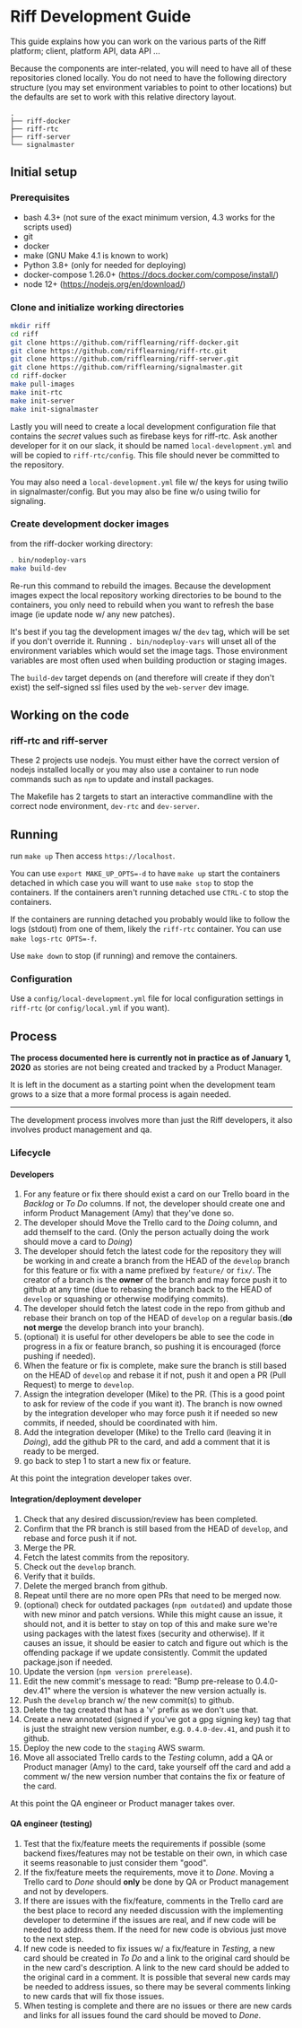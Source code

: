 # Riff Development Guide

This guide explains how you can work on the various parts of the Riff platform; client,
platform API, data API ...

Because the components are inter-related, you will need to have all of these repositories
cloned locally. You do not need to have the following directory structure (you may set
environment variables to point to other locations) but the defaults are set to work with
this relative directory layout.

```
.
├── riff-docker
├── riff-rtc
├── riff-server
└── signalmaster
```

## Initial setup

### Prerequisites

- bash 4.3+ (not sure of the exact minimum version, 4.3 works for the scripts used)
- git
- docker
- make (GNU Make 4.1 is known to work)
- Python 3.8+ (only for needed for deploying)
- docker-compose 1.26.0+ (https://docs.docker.com/compose/install/)
- node 12+ (https://nodejs.org/en/download/)

### Clone and initialize working directories

```sh
mkdir riff
cd riff
git clone https://github.com/rifflearning/riff-docker.git
git clone https://github.com/rifflearning/riff-rtc.git
git clone https://github.com/rifflearning/riff-server.git
git clone https://github.com/rifflearning/signalmaster.git
cd riff-docker
make pull-images
make init-rtc
make init-server
make init-signalmaster
```


Lastly you will need to create a local development configuration file
that contains the _secret_ values such as firebase keys for riff-rtc.
Ask another developer for it on our slack, it should be named `local-development.yml`
and will be copied to `riff-rtc/config`. This file should never be
committed to the repository.

You may also need a `local-development.yml` file w/ the keys for using twilio
in signalmaster/config. But you may also be fine w/o using twilio for signaling.

### Create development docker images

from the riff-docker working directory:

```sh
. bin/nodeploy-vars
make build-dev
```

Re-run this command to rebuild the images. Because the development images expect
the local repository working directories to be bound to the containers, you only
need to rebuild when you want to refresh the base image (ie update node w/ any new
patches).

It's best if you tag the development images w/ the `dev` tag, which will be set if
you don't override it. Running `. bin/nodeploy-vars` will unset all of the environment
variables which would set the image tags. Those environment variables are most often
used when building production or staging images.

The `build-dev` target depends on (and therefore will create if they don't exist)
the self-signed ssl files used by the `web-server` dev image.

## Working on the code

### riff-rtc and riff-server

These 2 projects use nodejs. You must either have the correct version of nodejs
installed locally or you may also use a container to run node commands such as
`npm` to update and install packages.

The Makefile has 2 targets to start an interactive commandline with the correct
node environment, `dev-rtc` and `dev-server`.


## Running

run `make up` Then access `https://localhost`.

You can use `export MAKE_UP_OPTS=-d` to have `make up` start the containers
detached in which case you will want to use `make stop` to stop the containers.
If the containers aren't running detached use `CTRL-C` to stop the containers.

If the containers are running detached you probably would like to follow the
logs (stdout) from one of them, likely the `riff-rtc` container. You can use
`make logs-rtc OPTS=-f`.

Use `make down` to stop (if running) and remove the containers.

### Configuration

Use a `config/local-development.yml` file for local configuration settings in
`riff-rtc` (or `config/local.yml` if you want).


## Process ##

**The process documented here is currently not in practice as of January 1, 2020** as stories
are not being created and tracked by a Product Manager.

It is left in the document as a starting point when the development team grows to a size
that a more formal process is again needed.

---

The development process involves more than just the Riff developers, it also involves
product management and qa.

### Lifecycle

#### Developers

1. For any feature or fix there should exist a card on our Trello board in the _Backlog_ or
   _To Do_ columns. If not, the developer should create one and inform Product Management (Amy)
   that they've done so.
1. The developer should Move the Trello card to the _Doing_ column, and add themself to the card.
   (Only the person actually doing the work should move a card to _Doing_)
1. The developer should fetch the latest code for the repository they will be working in and
   create a branch from the HEAD of the `develop` branch for this feature or fix with a name
   prefixed by `feature/` or `fix/`. 
   The creator of a branch is the **owner** of the branch and may force push it to github at
   any time (due to rebasing the branch back to the HEAD of `develop` or squashing or otherwise
   modifying commits).
1. The developer should fetch the latest code in the repo from github and rebase their branch
   on top of the HEAD of `develop` on a regular basis.(**do not merge** the develop branch into
   your branch).
1. (optional) it is useful for other developers be able to see the code in progress in a fix or
   feature branch, so pushing it is encouraged (force pushing if needed).
1. When the feature or fix is complete, make sure the branch is still based on the HEAD of
   `develop` and rebase it if not, push it and open a PR (Pull Request) to merge to `develop`.
1. Assign the integration developer (Mike) to the PR. (This is a good point to ask for review
   of the code if you want it). The branch is now owned by the integration developer who may
   force push it if needed so new commits, if needed, should be coordinated with him.
1. Add the integration developer (Mike) to the Trello card (leaving it in _Doing_), add the
   github PR to the card, and add a comment that it is ready to be merged.
1. go back to step 1 to start a new fix or feature.

At this point the integration developer takes over.

#### Integration/deployment developer

1. Check that any desired discussion/review has been completed.
1. Confirm that the PR branch is still based from the HEAD of `develop`, and rebase and
   force push it if not.
1. Merge the PR.
1. Fetch the latest commits from the repository.
1. Check out the `develop` branch.
1. Verify that it builds.
1. Delete the merged branch from github.
1. Repeat until there are no more open PRs that need to be merged now.
1. (optional) check for outdated packages (`npm outdated`) and update those with new minor
   and patch versions. While this might cause an issue, it should not, and it is better to
   stay on top of this and make sure we're using packages with the latest fixes (security
   and otherwise). If it causes an issue, it should be easier to catch and figure out which
   is the offending package if we update consistently. Commit the updated package.json if
   needed.
1. Update the version (`npm version prerelease`).
1. Edit the new commit's message to read: "Bump pre-release to 0.4.0-dev.41" where the version
   is whatever the new version actually is.
1. Push the `develop` branch w/ the new commit(s) to github.
1. Delete the tag created that has a 'v' prefix as we don't use that.
1. Create a new annotated (signed if you've got a gpg signing key) tag that is just the straight
   new version number, e.g. `0.4.0-dev.41`, and push it to github.
1. Deploy the new code to the `staging` AWS swarm.
1. Move all associated Trello cards to the _Testing_ column, add a QA or Product manager (Amy)
   to the card, take yourself off the card and add a comment w/ the new version number that
   contains the fix or feature of the card.

At this point the QA engineer or Product manager takes over.

#### QA engineer (testing)

1. Test that the fix/feature meets the requirements if possible (some backend fixes/features may
   not be testable on their own, in which case it seems reasonable to just consider them "good".
1. If the fix/feature meets the requirements, move it to _Done_. Moving a Trello card to _Done_
   should **only** be done by QA or Product management and not by developers.
1. If there are issues with the fix/feature, comments in the Trello card are the best place to
   record any needed discussion with the implementing developer to determine if the issues are
   real, and if new code will be needed to address them. If the need for new code is obvious
   just move to the next step.
1. If new code is needed to fix issues w/ a fix/feature in _Testing_, a new card should be created
   in _To Do_ and a link to the original card should be in the new card's description. A link to
   the new card should be added to the original card in a comment. It is possible that several new
   cards may be needed to address issues, so there may be several comments linking to new cards
   that will fix those issues.
1. When testing is complete and there are no issues or there are new cards and links for all
   issues found the card should be moved to _Done_.

<!-- Amy wanted something about making sure that product management got the chance to prioritize
     but found this to be confusing, so I'm leaving it, but commenting it out. -mjl
It should also be noted that sometimes testing uncovers new functionality/behavior that could
be desireable. This new functionality/behavior could reasonably be considered not a bug in the
initial implementation but an enhancement. These should be treated as new features by the QA
engineer and a card in Trello created and put in the _Backlog_ for prioritization by the product
manager.
-->
